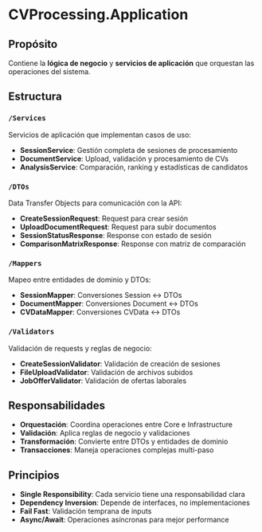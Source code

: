 # CVProcessing.Application

## Propósito
Contiene la **lógica de negocio** y **servicios de aplicación** que orquestan las operaciones del sistema.

## Estructura

### `/Services`
Servicios de aplicación que implementan casos de uso:
- **SessionService**: Gestión completa de sesiones de procesamiento
- **DocumentService**: Upload, validación y procesamiento de CVs
- **AnalysisService**: Comparación, ranking y estadísticas de candidatos

### `/DTOs`
Data Transfer Objects para comunicación con la API:
- **CreateSessionRequest**: Request para crear sesión
- **UploadDocumentRequest**: Request para subir documentos
- **SessionStatusResponse**: Response con estado de sesión
- **ComparisonMatrixResponse**: Response con matriz de comparación

### `/Mappers`
Mapeo entre entidades de dominio y DTOs:
- **SessionMapper**: Conversiones Session <-> DTOs
- **DocumentMapper**: Conversiones Document <-> DTOs
- **CVDataMapper**: Conversiones CVData <-> DTOs

### `/Validators`
Validación de requests y reglas de negocio:
- **CreateSessionValidator**: Validación de creación de sesiones
- **FileUploadValidator**: Validación de archivos subidos
- **JobOfferValidator**: Validación de ofertas laborales

## Responsabilidades
- **Orquestación**: Coordina operaciones entre Core e Infrastructure
- **Validación**: Aplica reglas de negocio y validaciones
- **Transformación**: Convierte entre DTOs y entidades de dominio
- **Transacciones**: Maneja operaciones complejas multi-paso

## Principios
- **Single Responsibility**: Cada servicio tiene una responsabilidad clara
- **Dependency Inversion**: Depende de interfaces, no implementaciones
- **Fail Fast**: Validación temprana de inputs
- **Async/Await**: Operaciones asíncronas para mejor performance